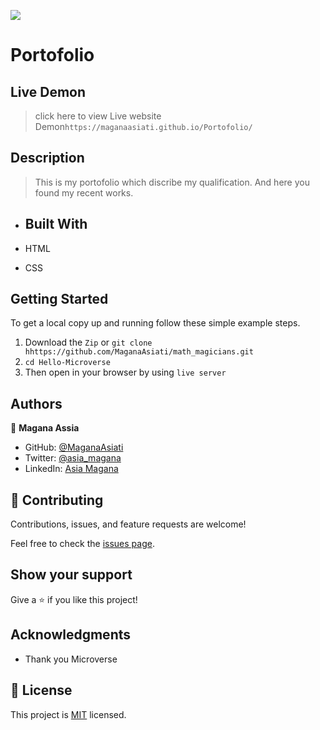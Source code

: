 
![](https://img.shields.io/badge/Microverse-blueviolet)

# Portofolio

## Live Demon

> click here to view Live website Demon`https://maganaasiati.github.io/Portofolio/`
## Description

> This is my  portofolio which discribe my qualification. And here you found my recent works.  

- ## Built With

- HTML
- CSS

## Getting Started

To get a local copy up and running follow these simple example steps.
1. Download the `Zip` or `git clone hhttps://github.com/MaganaAsiati/math_magicians.git`
2. `cd Hello-Microverse`
3. Then open in your browser by using `live server`

## Authors

👤 **Magana Assia**

- GitHub: [@MaganaAsiati ](https://github.com/MaganaAsiati)
- Twitter: [@asia_magana](https://twitter.com/asia_magana)
- LinkedIn: [Asia Magana](https://www.linkedin.com/in/asia-magana-60b451200/)



## 🤝 Contributing

Contributions, issues, and feature requests are welcome!

Feel free to check the [issues page](../../issues/).

## Show your support

Give a ⭐️ if you like this project!

## Acknowledgments

- Thank you Microverse

## 📝 License

This project is [MIT](./MIT.md) licensed.